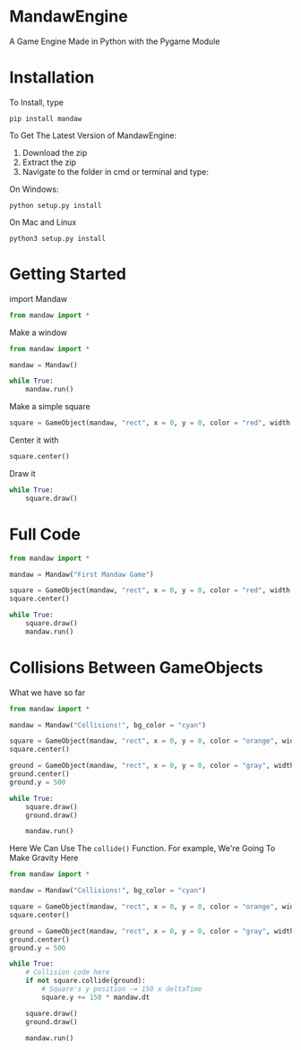# MandawEngine
A Game Engine Made in Python with the Pygame Module

# Installation
To Install, type
```
pip install mandaw
```
To Get The Latest Version of MandawEngine:
1) Download the zip
2) Extract the zip
3) Navigate to the folder in cmd or terminal and type:

On Windows:
```
python setup.py install
```
On Mac and Linux
```
python3 setup.py install
```

# Getting Started
import Mandaw
```py
from mandaw import *
```

Make a window
```py
from mandaw import *

mandaw = Mandaw() 

while True:
    mandaw.run()
```
Make a simple square
```py
square = GameObject(mandaw, "rect", x = 0, y = 0, color = "red", width = 20, height = 20)
```
Center it with
```py
square.center()
```
Draw it
```py
while True:
    square.draw()
```
# Full Code
```py
from mandaw import *

mandaw = Mandaw("First Mandaw Game")

square = GameObject(mandaw, "rect", x = 0, y = 0, color = "red", width = 20, height = 20)
square.center()

while True:
    square.draw()
    mandaw.run()
```
# Collisions Between GameObjects
What we have so far
```py
from mandaw import *

mandaw = Mandaw("Collisions!", bg_color = "cyan")

square = GameObject(mandaw, "rect", x = 0, y = 0, color = "orange", width = 20, height = 30)
square.center()

ground = GameObject(mandaw, "rect", x = 0, y = 0, color = "gray", width = 5000, height = 100)
ground.center()
ground.y = 500

while True:
    square.draw()
    ground.draw()   

    mandaw.run()
```
Here We Can Use The `collide()` Function. For example, We're Going To Make Gravity Here
```py
from mandaw import *

mandaw = Mandaw("Collisions!", bg_color = "cyan")

square = GameObject(mandaw, "rect", x = 0, y = 0, color = "orange", width = 20, height = 30)
square.center()

ground = GameObject(mandaw, "rect", x = 0, y = 0, color = "gray", width = 5000, height = 100)
ground.center()
ground.y = 500

while True:
    # Collision code here
    if not square.collide(ground):
        # Square's y position -= 150 x deltaTime
        square.y += 150 * mandaw.dt 

    square.draw()
    ground.draw()   

    mandaw.run()
```

